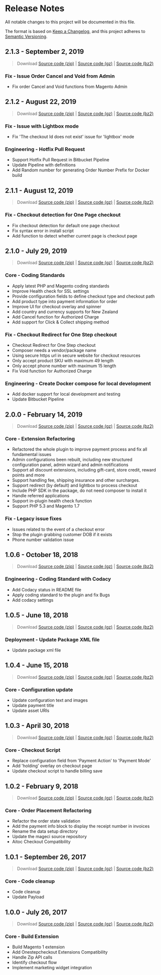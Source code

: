# Release Notes

All notable changes to this project will be documented in this file.

The format is based on [Keep a Changelog](https://keepachangelog.com/en/1.0.0/),
and this project adheres to [Semantic Versioning](https://semver.org/spec/v2.0.0.html).

## **2.1.3** - September 2, 2019

> Download [Source code (zip)](https://bitbucket.org/zipmoney-platform/zip.magento1/get/v2.1.3.zip) | [Source code (gz)](https://bitbucket.org/zipmoney-platform/zip.magento1/get/v2.1.3.gz) | [Source code (bz2)](https://bitbucket.org/zipmoney-platform/zip.magento1/get/v2.1.3.bz2)

### Fix - Issue Order Cancel and Void from Admin

- Fix order Cancel and Void functions  from Magento Admin

## **2.1.2** - August 22, 2019

> Download [Source code (zip)](https://bitbucket.org/zipmoney-platform/zip.magento1/get/v2.1.2.zip) | [Source code (gz)](https://bitbucket.org/zipmoney-platform/zip.magento1/get/v2.1.2.gz) | [Source code (bz2)](https://bitbucket.org/zipmoney-platform/zip.magento1/get/v2.1.2.bz2)

### Fix - Issue with Lightbox mode

- Fix 'The checkout Id does not exist' issue for 'lightbox' mode

### Engineering - Hotfix Pull Request

- Support Hotfix Pull Request in Bitbucket Pipeline
- Update Pipeline with definitions 
- Add Random number for generating Order Number Prefix for Docker build

## **2.1.1** - August 12, 2019

> Download [Source code (zip)](https://bitbucket.org/zipmoney-platform/zip.magento1/get/v2.1.1.zip) | [Source code (gz)](https://bitbucket.org/zipmoney-platform/zip.magento1/get/v2.1.1.gz) | [Source code (bz2)](https://bitbucket.org/zipmoney-platform/zip.magento1/get/v2.1.1.bz2)

### Fix - Checkout detection for One Page checkout

- Fix checkout detection for default one page checkout
- Fix syntax error in install script
- Add function to detect whether current page is checkout page

## **2.1.0** - July 29, 2019

> Download [Source code (zip)](https://bitbucket.org/zipmoney-platform/zip.magento1/get/v2.1.0.zip) | [Source code (gz)](https://bitbucket.org/zipmoney-platform/zip.magento1/get/v2.1.0.gz) | [Source code (bz2)](https://bitbucket.org/zipmoney-platform/zip.magento1/get/v2.1.0.bz2)

### Core - Coding Standards

- Apply latest PHP and Magento coding standards
- Improve Health check for SSL settings
- Provide configuration fields to define checkout type and checkout path
- Add product type into payment information for order
- Improve UI for checkout overlay and spinner
- Add country and currency supports for New Zealand
- Add Cancel function for Authorized Charge
- Add support for Click & Collect shipping method

### Fix - Checkout Redirect for One Step checkout

- Checkout Redirect for One Step checkout
- Composer needs a vendor/package name
- Using secure https url in secure website for checkout resources
- Only accept product SKU with maximum 49 length
- Only accept phone number with maximum 15 length
- Fix Void function for Authorized Charge

### Engineering - Create Docker compose for local development

- Add docker support for local development and testing
- Update Bitbucket Pipeline

## **2.0.0** - February 14, 2019

> Download [Source code (zip)](https://bitbucket.org/zipmoney-platform/zip.magento1/get/v2.0.0.zip) | [Source code (gz)](https://bitbucket.org/zipmoney-platform/zip.magento1/get/v2.0.0.gz) | [Source code (bz2)](https://bitbucket.org/zipmoney-platform/zip.magento1/get/v2.0.0.bz2)

### Core - Extension Refactoring

- Refactored the whole plugin to improve payment process and fix all fundamental issues
- Admin configurations been rebuilt, including new structured configuration panel, admin wizard and admin notifications
- Support all discount extensions, including gift-card, store credit, reward points and more
- Support handling fee, shipping insurance and other surcharges.
- Support redirect (by default) and lightbox to process checkout
- Include PHP SDK in the package, do not need composer to install it
- Handle referred applications
- Support in-plugin health check function
- Support PHP 5.3 and Magento 1.7

### Fix - Legacy issue fixes

- Issues related to the event of a checkout error
- Stop the plugin grabbing customer DOB if it exists
- Phone number validation issue

## **1.0.6** - October 18, 2018

> Download [Source code (zip)](https://bitbucket.org/zipmoney-platform/zip.magento1/get/v1.0.6.zip) | [Source code (gz)](https://bitbucket.org/zipmoney-platform/zip.magento1/get/v1.0.6.gz) | [Source code (bz2)](https://bitbucket.org/zipmoney-platform/zip.magento1/get/v1.0.6.bz2)

### Engineering - Coding Standard with Codacy

- Add Codacy status in README file
- Apply coding standard to the plugin and fix Bugs
- Add codacy settings

## **1.0.5** - June 18, 2018

> Download [Source code (zip)](https://bitbucket.org/zipmoney-platform/zip.magento1/get/v1.0.5.zip) | [Source code (gz)](https://bitbucket.org/zipmoney-platform/zip.magento1/get/v1.0.5.gz) | [Source code (bz2)](https://bitbucket.org/zipmoney-platform/zip.magento1/get/v1.0.5.bz2)

### Deployment - Update Package XML file

- Update package xml file

## **1.0.4** - June 15, 2018

> Download [Source code (zip)](https://bitbucket.org/zipmoney-platform/zip.magento1/get/v1.0.4.zip) | [Source code (gz)](https://bitbucket.org/zipmoney-platform/zip.magento1/get/v1.0.4.gz) | [Source code (bz2)](https://bitbucket.org/zipmoney-platform/zip.magento1/get/v1.0.4.bz2)

### Core - Configuration update

- Update configuration text and images
- Update payment title
- Update asset URIs

## **1.0.3** - April 30, 2018

> Download [Source code (zip)](https://bitbucket.org/zipmoney-platform/zip.magento1/get/v1.0.3.zip) | [Source code (gz)](https://bitbucket.org/zipmoney-platform/zip.magento1/get/v1.0.3.gz) | [Source code (bz2)](https://bitbucket.org/zipmoney-platform/zip.magento1/get/v1.0.3.bz2)

### Core - Checkout Script

- Replace configuration field from 'Payment Action' to 'Payment Mode'
- Add 'holding' overlay on checkout page
- Update checkout script to handle billing save

## **1.0.2** - February 9, 2018

> Download [Source code (zip)](https://bitbucket.org/zipmoney-platform/zip.magento1/get/v1.0.2.zip) | [Source code (gz)](https://bitbucket.org/zipmoney-platform/zip.magento1/get/v1.0.2.gz) | [Source code (bz2)](https://bitbucket.org/zipmoney-platform/zip.magento1/get/v1.0.2.bz2)

### Core - Order Placement Refactoring

- Refactor the order state validation
- Add the payment info block to display the receipt number in invoices
- Rename the data setup directory
- Update the mageci source repository
- Aitoc Checkout Compatibility

## **1.0.1** - September 26, 2017

> Download [Source code (zip)](https://bitbucket.org/zipmoney-platform/zip.magento1/get/v1.0.1.zip) | [Source code (gz)](https://bitbucket.org/zipmoney-platform/zip.magento1/get/v1.0.1.gz) | [Source code (bz2)](https://bitbucket.org/zipmoney-platform/zip.magento1/get/v1.0.1.bz2)

### Core - Code cleanup

- Code cleanup
- Update Payload

## **1.0.0** - July 26, 2017

> Download [Source code (zip)](https://bitbucket.org/zipmoney-platform/zip.magento1/get/v1.0.0.zip) | [Source code (gz)](https://bitbucket.org/zipmoney-platform/zip.magento1/get/v1.0.0.gz) | [Source code (bz2)](https://bitbucket.org/zipmoney-platform/zip.magento1/get/v1.0.0.bz2)

### Core - Build Extension

- Build Magento 1 extension
- Add Onestepcheckout Extensions Compatibility
- Handle Zip API calls
- Identify checkout flow
- Implement marketing widget integration
  